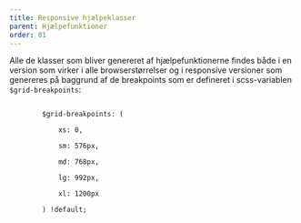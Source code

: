 ```yaml
---
title: Responsive hjælpeklasser
parent: Hjælpefunktioner
order: 01
---
```


<p>Alle de klasser som bliver genereret af hjælpefunktionerne findes både i en version som virker i alle browserstørrelser og i responsive versioner som genereres på baggrund af de breakpoints som er defineret i scss-variablen <code>$grid-breakpoints</code>:</p>

<div class="code-highlight">
    <code>
        $grid-breakpoints: ( <br>
        &nbsp;&nbsp;&nbsp;&nbsp;xs: 0,<br>
        &nbsp;&nbsp;&nbsp;&nbsp;sm: 576px,<br>
        &nbsp;&nbsp;&nbsp;&nbsp;md: 768px,<br>
        &nbsp;&nbsp;&nbsp;&nbsp;lg: 992px,<br>
        &nbsp;&nbsp;&nbsp;&nbsp;xl: 1200px<br>
        ) !default;
    </code>
</div>